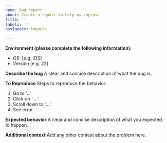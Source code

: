 ```yaml
---
name: Bug report
about: Create a report to help us improve
title: ''
labels: ''
assignees: tagoylo

---
```


**Environment (please complete the following information):**
 - OS: [e.g. iOS]
 - Version [e.g. 22]

**Describe the bug**
A clear and concise description of what the bug is.

**To Reproduce**
Steps to reproduce the behavior:
1. Go to '...'
2. Click on '....'
3. Scroll down to '....'
4. See error

**Expected behavior**
A clear and concise description of what you expected to happen.

**Additional context**
Add any other context about the problem here.
